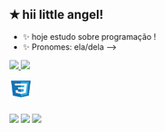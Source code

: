 ## ✭ hii little angel!

- ✨ hoje estudo sobre programação !
- ✨ Pronomes: ela/dela
-->
<div>
  <a href="https://github.com/aggiers">
  <img height="180em" src="https://github-readme-stats.vercel.app/api?username=aggiers&show_icons=true&theme=gotham&include_all_commits-true&count_private-true"/>
  <img height="180em" src="https://github-readme-stats.vercel.app/api/top-langs/?username=aggiers&layout-compact&langs_count-16&theme=gotham"/>
</div>
<div style="display: inline_block"><br>
  <img align="center" alt="Rafa-CSS" height="30" width="40" src="https://raw.githubusercontent.com/devicons/devicon/master/icons/css3/css3-original.svg">
</div>
  
  ##
 
<div> 
  <a href="https://www.instagram.com/aggyerst" target="_blank"><img src="https://img.shields.io/badge/-Instagram-%23E4405F?style=for-the-badge&logo=instagram&logoColor=white" target="_blank"></a>
  <a href="https://www.linkedin.com/in/agatha-tobias-gomes-673884313/" target="_blank"><img src="https://img.shields.io/badge/-LinkedIn-%230077B5?style=for-the-badge&logo=linkedin&logoColor=white" target="_blank"></a> 
  <a href = "mailto:thi.agatha21@gmail.com"><img src="https://img.shields.io/badge/-Gmail-%23333?style=for-the-badge&logo=gmail&logoColor=white" target="_blank"></a>
  
</div>

          
